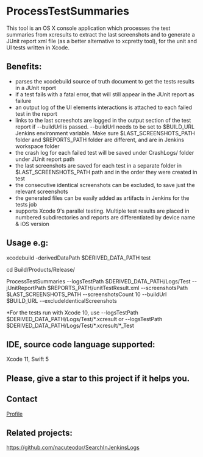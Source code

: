 # ProcessTestSummaries

This tool is an OS X console application which processes the test summaries from xcresults to extract the last screenshots and to generate a JUnit report xml file (as a better alternative to xcpretty tool), for the unit and UI tests written in Xcode.

## Benefits:
- parses the xcodebuild source of truth document to get the tests results in a JUnit report
- if a test fails with a fatal error, that will still appear in the JUnit report as failure
- an output log of the UI elements interactions is attached to each failed test in the report
- links to the last screeshots are logged in the output section of the test report if --buildUrl is passed. --buildUrl needs to be set to $BUILD_URL Jenkins environment variable. Make sure $LAST_SCREENSHOTS_PATH folder and $REPORTS_PATH folder are different, and are in Jenkins workspace folder
- the crash log for each failed test will be saved under CrashLogs/ folder under JUnit report path
- the last screenshots are saved for each test in a separate folder in $LAST_SCREENSHOTS_PATH path and in the order they were created in test
- the consecutive identical screenshots can be excluded, to save just the relevant screenshots
- the generated files can be easily added as artifacts in Jenkins for the tests job
- supports Xcode 9's parallel testing. Multiple test results are placed in numbered subdirectories and reports are differentiated by device name & iOS version

## Usage e.g:
xcodebuild -derivedDataPath $DERIVED_DATA_PATH test

cd Build/Products/Release/

ProcessTestSummaries --logsTestPath $DERIVED_DATA_PATH/Logs/Test --jUnitReportPath $REPORTS_PATH/unitTestResult.xml --screenshotsPath $LAST_SCREENSHOTS_PATH --screenshotsCount 10 --buildUrl $BUILD_URL --excludeIdenticalScreenshots

*For the tests run with Xcode 10, use --logsTestPath $DERIVED_DATA_PATH/Logs/Test/\*.xcresult or --logsTestPath $DERIVED_DATA_PATH/Logs/Test/\*.xcresult/\*_Test

## IDE, source code language supported:
Xcode 11, Swift 5

## Please, give a star to this project if it helps you.

## Contact
[Profile](http://nacuteodor.wix.com/profile)

## Related projects:
https://github.com/nacuteodor/SearchInJenkinsLogs
